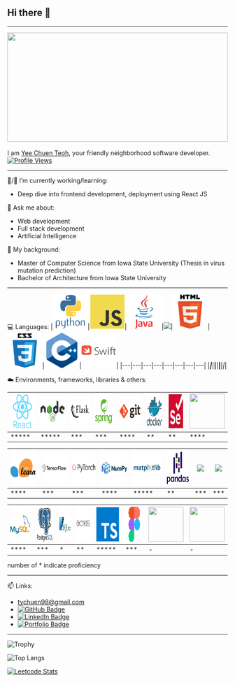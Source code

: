 ## Hi there 👋
---

<img src="https://github.com/YeeChuen/YeeChuen/blob/main/assets/code_name.gif" width="100%" height="250"/>

I am [Yee Chuen Teoh](https://yeechuensite.web.app/), your friendly neighborhood software developer.    [![Profile Views](https://komarev.com/ghpvc/?username=YeeChuen&style=flat-square&color=brightgreen)](https://github.com/YeeChuen)

___

🔭/🌱 I’m currently working/learning:
- Deep dive into frontend development, deployment using React JS

💬 Ask me about:
- Web development
- Full stack development
- Artificial Intelligence

🏫 My background:
- Master of Computer Science from Iowa State University (Thesis in virus mutation prediction)
- Bachelor of Architecture from Iowa State University

___

💻 Languages:
|<img src="https://github.com/devicons/devicon/blob/master/icons/python/python-original-wordmark.svg" width="80" height="80"/>|<img src="https://github.com/devicons/devicon/blob/master/icons/javascript/javascript-original.svg" width="80" height="80"/>|<img src="https://github.com/devicons/devicon/blob/master/icons/java/java-original-wordmark.svg" width="80" height="80"/>|<img src="https://upload.wikimedia.org/wikipedia/commons/8/87/Sql_data_base_with_logo.png?20210130181641" width="80"/>|<img src="https://github.com/devicons/devicon/blob/master/icons/html5/html5-original-wordmark.svg" width="80" height="80"/>|<img src="https://github.com/devicons/devicon/blob/master/icons/css3/css3-original-wordmark.svg" width="80" height="80"/>|<img src="https://github.com/devicons/devicon/blob/master/icons/cplusplus/cplusplus-original.svg" width="80"/>|<img src="https://github.com/devicons/devicon/blob/master/icons/swift/swift-original-wordmark.svg" width="80" height="80"/>|
|---|---|---|---|---|---|---|---|
|*****|*****|****|****|****|****|*|*|

☁️ Environments, frameworks, libraries & others:

|<img src="https://github.com/devicons/devicon/blob/master/icons/react/react-original-wordmark.svg" width="80" height="80"/>|<img src="https://github.com/devicons/devicon/blob/master/icons/nodejs/nodejs-original-wordmark.svg" width="80" height="80"/>|<img src="https://github.com/devicons/devicon/blob/master/icons/flask/flask-original-wordmark.svg" width="80" height="80"/>|<img src="https://github.com/devicons/devicon/blob/master/icons/spring/spring-original-wordmark.svg" width="80" height="80"/>|<img src="https://github.com/devicons/devicon/blob/master/icons/git/git-original-wordmark.svg" width="80" height="80"/>|<img src="https://github.com/devicons/devicon/blob/master/icons/docker/docker-original-wordmark.svg" width="80" height="80"/>|<img src="https://github.com/devicons/devicon/blob/master/icons/selenium/selenium-original.svg" width="80" height="80"/>|<img src="https://pypi-camo.freetls.fastly.net/c034579404e8ff6c46e52bef00a81315fba873a8/687474703a2f2f646f63732e707974686f6e2d72657175657374732e6f72672f656e2f6d61737465722f5f7374617469632f72657175657374732d736964656261722e706e67" height="80"  width="80"/>|
|---|---|---|---|---|---|---|---|
|*****|*****|***|***|****|**|**|****|


|<img src="https://github.com/devicons/devicon/blob/master/icons/scikitlearn/scikitlearn-original.svg" width="80" height="80"/>|<img src="https://github.com/devicons/devicon/blob/master/icons/tensorflow/tensorflow-line-wordmark.svg" width="80" height="80"/>|<img src="https://github.com/devicons/devicon/blob/master/icons/pytorch/pytorch-original-wordmark.svg" width="80" height="80"/>|<img src="https://github.com/devicons/devicon/blob/master/icons/numpy/numpy-original-wordmark.svg" width="80" height="80"/>|<img src="https://github.com/devicons/devicon/blob/master/icons/matplotlib/matplotlib-original-wordmark.svg" width="80" height="80"/>|<img src="https://github.com/devicons/devicon/blob/master/icons/pandas/pandas-original-wordmark.svg" width="80" height="80"/>|<img src="https://upload.wikimedia.org/wikipedia/commons/thumb/1/13/Biopython_logo.png/800px-Biopython_logo.png" width="80"/>|<img src="https://www.azoai.com/images/equipments/ImageForEquipment_519_16957228613756657.png" width="80"/>|
|---|---|---|---|---|---|---|---|
|****|***|***|****|*****|**|***|***|

|<img src="https://github.com/devicons/devicon/blob/master/icons/mysql/mysql-original-wordmark.svg" width="80" height="80"/>|<img src="https://github.com/devicons/devicon/blob/master/icons/postgresql/postgresql-original-wordmark.svg" width="80" height="80"/>|<img src="https://github.com/devicons/devicon/blob/master/icons/sqlite/sqlite-original-wordmark.svg" width="80" height="80"/>|<img src="https://github.com/devicons/devicon/blob/master/icons/express/express-original-wordmark.svg" width="80" height="80"/>|<img src="https://github.com/devicons/devicon/blob/master/icons/typescript/typescript-original.svg" width="80" height="80"/>|<img src="https://github.com/devicons/devicon/blob/master/icons/figma/figma-original.svg" width="80" height="80"/>|<img src="https://t4.ftcdn.net/jpg/04/72/65/73/360_F_472657366_6kV9ztFQ3OkIuBCkjjL8qPmqnuagktXU.jpg" width="80" height="80"/>|<img src="https://t4.ftcdn.net/jpg/04/72/65/73/360_F_472657366_6kV9ztFQ3OkIuBCkjjL8qPmqnuagktXU.jpg" width="80" height="80"/>|
|---|---|---|---|---|---|---|---|
|****|***|*|**|*****|***|-|-|

number of * indicate proficiency

___

📫 Links:
- tychuen98@gmail.com
- [![GitHub Badge](https://img.shields.io/badge/Github-black?style=flat-square&logo=github&logoColor=white)](https://github.com/YeeChuen)
- [![LinkedIn Badge](https://img.shields.io/badge/LinkedIn-blue?style=flat-square&logo=linkedin&logoColor=white)](https://www.linkedin.com/in/yeechuenteoh)
- [![Portfolio Badge](https://img.shields.io/badge/Portfolio-red?style=flat-square)](https://yeechuensite.web.app/)

<!--
**YeeChuen/YeeChuen** is a ✨ _special_ ✨ repository because its `README.md` (this file) appears on your GitHub profile.

Here are some ideas to get you started:

- 🔭 I’m currently working on ...
- 🌱 I’m currently learning ...
- 👯 I’m looking to collaborate on ...
- 🤔 I’m looking for help with ...
- 💬 Ask me about ...
- 📫 How to reach me: ...
- 😄 Pronouns: ...
- ⚡ Fun fact: ...
-->

___

![Trophy](https://github-profile-trophy.vercel.app/?username=YeeChuen&title=Stars,Followers,Commits,Repositories,MultipleLang,PullRequest,Experience)

![Top Langs](https://github-readme-stats.vercel.app/api/top-langs/?username=YeeChuen&layout=compact)

[![Leetcode Stats](https://leetcard.jacoblin.cool/YeeChuen?theme=light,unicorn)](https://leetcode.com/u/YeeChuen/)

